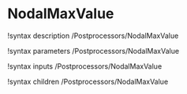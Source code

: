 <!-- MOOSE Documentation Stub: Remove this when content is added. -->

# NodalMaxValue
!syntax description /Postprocessors/NodalMaxValue

!syntax parameters /Postprocessors/NodalMaxValue

!syntax inputs /Postprocessors/NodalMaxValue

!syntax children /Postprocessors/NodalMaxValue
